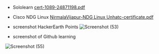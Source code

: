 * Sololearn
[cert-1089-24871198.pdf](https://github.com/Nirmala-vijapur/M1_Project_app-/files/8010255/cert-1089-24871198.pdf)

* Cisco NDG Linux
[NirmalaVijapur-NDG Linux Unhatc-certificate.pdf](https://github.com/Nirmala-vijapur/M1_Project_app-/files/8010263/NirmalaVijapur-NDG.Linux.Unhatc-certificate.pdf)

* screenshot HackerEarth Points 
![Screenshot (53)](https://user-images.githubusercontent.com/98865009/152683314-d3a1e5a7-1d93-42d0-9fa9-76a4e1629ec3.png)

* screenshot of Github learning 

![Screenshot (55)](https://user-images.githubusercontent.com/98865009/152686315-a28c3b74-9517-42a2-97be-a83f094ca448.png)
